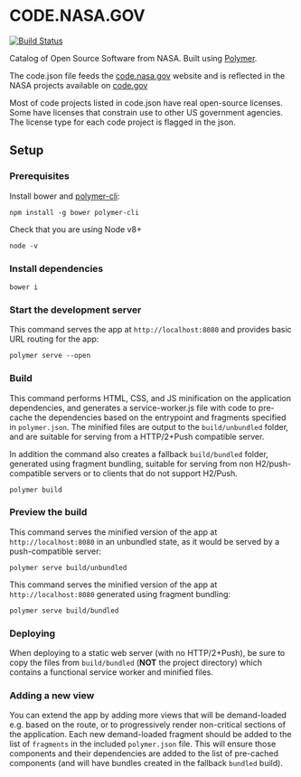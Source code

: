 # CODE.NASA.GOV

[![Build Status](https://travis-ci.org/nasa/code-nasa-gov.svg?branch=master)](https://travis-ci.org/nasa/code-nasa-gov)

Catalog of Open Source Software from NASA. Built using [Polymer](https://www.polymer-project.org).

The code.json file feeds the <a href="https://code.nasa.gov">code.nasa.gov</a> website and is reflected in the NASA projects available on <a href="https://code.gov">code.gov</a>

Most of code projects listed in code.json have real open-source licenses. Some have licenses that constrain use to other US government agencies. The license type for each code project is flagged in the json. 

## Setup

### Prerequisites

Install bower and [polymer-cli](https://github.com/Polymer/polymer-cli):

    npm install -g bower polymer-cli

Check that you are using Node v8+

    node -v
    
### Install dependencies

    bower i

### Start the development server

This command serves the app at `http://localhost:8080` and provides basic URL
routing for the app:

    polymer serve --open


### Build

This command performs HTML, CSS, and JS minification on the application
dependencies, and generates a service-worker.js file with code to pre-cache the
dependencies based on the entrypoint and fragments specified in `polymer.json`.
The minified files are output to the `build/unbundled` folder, and are suitable
for serving from a HTTP/2+Push compatible server.

In addition the command also creates a fallback `build/bundled` folder,
generated using fragment bundling, suitable for serving from non
H2/push-compatible servers or to clients that do not support H2/Push.

    polymer build

### Preview the build

This command serves the minified version of the app at `http://localhost:8080`
in an unbundled state, as it would be served by a push-compatible server:

    polymer serve build/unbundled

This command serves the minified version of the app at `http://localhost:8080`
generated using fragment bundling:

    polymer serve build/bundled
    
### Deploying

When deploying to a static web server (with no HTTP/2+Push), be sure to copy
the files from `build/bundled` (**NOT** the project directory) which
contains a functional service worker and minified files.

### Adding a new view

You can extend the app by adding more views that will be demand-loaded
e.g. based on the route, or to progressively render non-critical sections
of the application.  Each new demand-loaded fragment should be added to the
list of `fragments` in the included `polymer.json` file.  This will ensure
those components and their dependencies are added to the list of pre-cached
components (and will have bundles created in the fallback `bundled` build).

